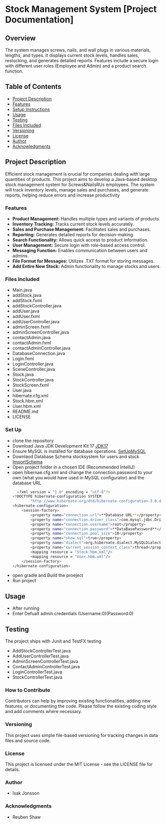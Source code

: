 # Stock Management System [Project Documentation]

## Overview
The system manages screws, nails, and wall plugs in various materials, lengths, and types. It displays current stock levels, handles sales, restocking, and generates detailed reports. Features include a secure login with different user roles (Employee and Admin) and a product search function.

## Table of Contents

- [Project Description](#project-description)
- [Features](#features)
- [Setup Instructions](#set-up)
- [Usage](#usage)
- [Testing](#testing)
- [Files Included](#files-included)
- [Versioning](#versioning)
- [License](#license)
- [Author](#author)
- [Acknowledgments](#acknowledgments)

## Project Description
Efficient stock management is crucial for companies dealing with large quantities of products. This project aims to develop a Java-based desktop stock management system for Screws&NailsRUs employees. The system will track inventory levels, manage sales and purchases, and generate reports, helping reduce errors and increase productivity 


### Features
- **Product Management:** Handles multiple types and variants of products.
- **Inventory Tracking:** Tracks current stock levels accurately.
- **Sales and Purchase Management:** Facilitates sales and purchases.
- **Reporting:** Generates detailed reports for decision-making.
- **Search Functionality:** Allows quick access to product information.
- **User Management:** Secure login with role-based access control.
- **Messaging Function:** Enables communication between users and admins.
- **File Format for Messages:** Utilizes .TXT format for storing messages.
- **Add Entire New Stock:** Admin functionality to manage stocks and users.

### Files Included

- Main.java
- addStock.java
- addStock.fxml
- addStockController.java
- addUser.java
- addUser.fxml
- addUserController.java
- adminScreen.fxml
- adminScreenController.java
- contactAdmin.java
- contactAdmin.fxml
- contactAdminController.java
- DatabaseConnection.java
- Login.fxml
- LoginController.java
- SceneController.java
- Stock.java
- StockController.java
- StockScreen.fxml
- User.java
- hibernate.cfg.xml
- Stock.hbm.xml
- User.hbm.xml
- README.md
- LICENSE


### Set Up
- clone the repository
- Download Java JDK Development Kit 17 [JDK17](https://www.oracle.com/java/technologies/downloads/#java17)
- Ensure MySQL is installed for database operations. [SetUpMySQL](https://www.youtube.com/watch?v=u96rVINbAUI)
- Downlaod Database Schema stocksystem for users and stock [ImportSchema](https://www.youtube.com/watch?v=q0EBUXTQQRY)
- Open project folder in a chosen IDE (Recommended IntelliJ)
- open hibernae.cfg.xml and change the connection.password to your own (what you would have used in MySQL configurator) and the database URL
  ```sh
    <?xml version = "1.0" encoding = "utf-8"?>
  <!DOCTYPE hibernate-configuration SYSTEM
          "http://www.hibernate.org/dtd/hibernate-configuration-3.0.dtd">
  <hibernate-configuration>
      <session-factory>
          <property name="connection.url">**Database URL**</property>
          <property name="connection.driver_class">com.mysql.jdbc.Driver</property>
          <property name="connection.username">root</property>
          <property name="connection.password">**DataBasePassword**</property>
          <property name="connection.pool_size">10</property>
          <property name="show_sql">true</property>
          <property name="dialect">org.hibernate.dialect.MySQLDialect</property>
          <property name="current_session_context_class">thread</property>
          <mapping resource = "Stock.hbm.xml"/>
          <mapping resource = "User.hbm.xml"/>
      </session-factory>
  </hibernate-configuration>
  ```
- open gradle and Build the proeject
- Run project

## Usage
- After running
- Enter Defualt admin credentials (Username:0)(Password:0)


## Testing
The project ships with Junit and TestFX testing

- AddStockControllerTest.java
- AddUserControllerTest.java
- AdminScreenControllerTest.java
- ContactAdminControllerTest.java
- LoginControllerTest.java
- StockControllerTest.java

### How to Contribute
Contributors can help by improving existing functionalities, adding new features, or documenting the code. Please follow the existing coding style and add comments where necessary.

### Versioning
This project uses simple file-based versioning for tracking changes in data files and source code.

### License
This project is licensed under the MIT License - see the LICENSE file for details.

### Author
- Isak Jonsson

### Acknowledgments
- Reuben Shaw
